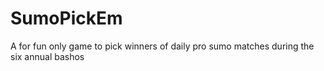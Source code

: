# SumoPickEm
A for fun only game to pick winners of daily pro sumo matches during the six annual bashos
